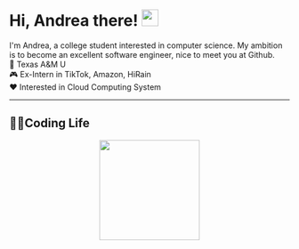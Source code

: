 # Hi, Andrea there! <img width='30px' height='30px'  src="https://evlic.github.io/dist/github-profile/wave.gif">

I'm Andrea, a college student interested in computer science. My ambition is to become an excellent software engineer, nice to meet you at Github. </br>
🏫 Texas A&M U</br>
🎮 Ex-Intern in TikTok, Amazon, HiRain</br>
❤️ Interested in Cloud Computing System</br>

---

## 👩‍💻Coding Life

<!--START_SECTION:waka-->


<!--END_SECTION:waka-->
<div align='center' display='flex'>
        <img height='180px' src="http://github-readme-streak-stats.herokuapp.com?user=muchengl&theme=bear&hide_border=true&date_format=%5BY.%5Dn.j">
        <p></p>
<!--         <img height='160px' src="https://github-readme-stats.vercel.app/api/top-langs/?username=muchengl&theme=dark&layout=compact">
        <img height='160px' src="https://github-readme-stats.vercel.app/api?username=muchengl&show_icons=true&theme=dark"> -->
</div>
